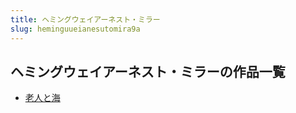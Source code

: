 ```yaml
---
title: ヘミングウェイアーネスト・ミラー
slug: heminguueianesutomira9a
---
```


## ヘミングウェイアーネスト・ミラーの作品一覧

- [老人と海](laorentohaic0)
